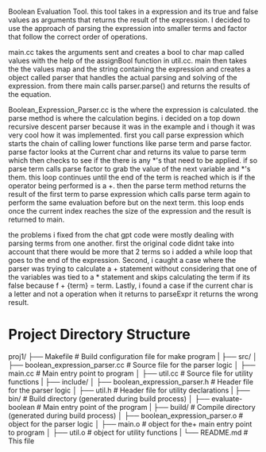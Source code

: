 Boolean Evaluation Tool.
this tool takes in a expression and its true and false values as arguments that returns the result of the expression. I decided to use the approach of parsing the expression into smaller terms and factor that follow the correct order of operations. 

main.cc takes the arguments sent and creates a bool to char map called values with the help of the assignBool function in util.cc. main then takes the the values map and the string containing the expression and creates a object called parser that handles the actual parsing and solving of the expression. from there main calls parser.parse() and returns the results of the equation.

Boolean_Expression_Parser.cc is the where the expression is calculated. the parse method is where the calculation begins. i decided on a top down recursive descent parser because it was in the example and i though it was very cool how it was implemented. first you call parse expression which starts the chain of calling lower functions like parse term and parse factor. parse factor looks at the Current char and returns its value to parse term which then checks to see if the there is any *'s that need to be applied. if so parse term calls parse factor to grab the value of the next variable and *'s them. this loop continues until the end of the term is reached which is if the operator being performed is a +. then the parse term method returns the result of the first term to parse expression which calls parse term again to perform the same evaluation before but on the next term. this loop ends once the current index reaches the size of the expression and the result is returned to main.

the problems i fixed from the chat gpt code were mostly dealing with parsing terms from one another. first the original code didnt take into account that there would be more that 2 terms so i added a while loop that goes to the end of the expression. Second, i caught a case where the parser was trying to calculate a + statement without considering that one of the variables was tied to a * statement and skips calculating the term if its false because 
f + {term} = term. Lastly, i found a case if the current char is a letter and not a operation when it returns to parseExpr it returns the wrong result.


# Project Directory Structure
proj1/
├── Makefile                    # Build configuration file for make program
|
├── src/
│   ├── boolean_expression_parser.cc  # Source file for the parser logic
│   ├── main.cc                       # Main entry point to program
│   ├── util.cc                       # Source file for utility functions
|
├── include/
│   ├── boolean_expression_parser.h   # Header file for the parser logic
│   ├── util.h                        # Header file for utility declarations
|
├── bin/                        # Build directory (generated during build process)
│   ├── evaluate-boolean              # Main entry point of the program
|
├── build/                      # Compile directory (generated during build process)
│   ├── boolean_expression_parser.o   # object for the parser logic
│   ├── main.o                        # object for the+ main entry point to program
│   ├── util.o                        # object for utility functions
|
└── README.md                   # This file

